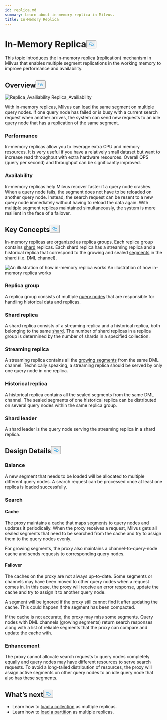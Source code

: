 ```yaml
---
id: replica.md
summary: Learn about in-memory replica in Milvus.
title: In-Memory Replica
---
```

<h1 id="In-Memory-Replica" class="common-anchor-header">In-Memory Replica<button data-href="#In-Memory-Replica" class="anchor-icon" translate="no">
      <svg translate="no"
        aria-hidden="true"
        focusable="false"
        height="20"
        version="1.1"
        viewBox="0 0 16 16"
        width="16"
      >
        <path
          fill="#0092E4"
          fill-rule="evenodd"
          d="M4 9h1v1H4c-1.5 0-3-1.69-3-3.5S2.55 3 4 3h4c1.45 0 3 1.69 3 3.5 0 1.41-.91 2.72-2 3.25V8.59c.58-.45 1-1.27 1-2.09C10 5.22 8.98 4 8 4H4c-.98 0-2 1.22-2 2.5S3 9 4 9zm9-3h-1v1h1c1 0 2 1.22 2 2.5S13.98 12 13 12H9c-.98 0-2-1.22-2-2.5 0-.83.42-1.64 1-2.09V6.25c-1.09.53-2 1.84-2 3.25C6 11.31 7.55 13 9 13h4c1.45 0 3-1.69 3-3.5S14.5 6 13 6z"
        ></path>
      </svg>
    </button></h1><p>This topic introduces the in-memory replica (replication) mechanism in Milvus that enables multiple segment replications in the working memory to improve performance and availability.</p>
<h2 id="Overview" class="common-anchor-header">Overview<button data-href="#Overview" class="anchor-icon" translate="no">
      <svg translate="no"
        aria-hidden="true"
        focusable="false"
        height="20"
        version="1.1"
        viewBox="0 0 16 16"
        width="16"
      >
        <path
          fill="#0092E4"
          fill-rule="evenodd"
          d="M4 9h1v1H4c-1.5 0-3-1.69-3-3.5S2.55 3 4 3h4c1.45 0 3 1.69 3 3.5 0 1.41-.91 2.72-2 3.25V8.59c.58-.45 1-1.27 1-2.09C10 5.22 8.98 4 8 4H4c-.98 0-2 1.22-2 2.5S3 9 4 9zm9-3h-1v1h1c1 0 2 1.22 2 2.5S13.98 12 13 12H9c-.98 0-2-1.22-2-2.5 0-.83.42-1.64 1-2.09V6.25c-1.09.53-2 1.84-2 3.25C6 11.31 7.55 13 9 13h4c1.45 0 3-1.69 3-3.5S14.5 6 13 6z"
        ></path>
      </svg>
    </button></h2><p>
  <span class="img-wrapper">
    <img translate="no" src="/docs/v2.3.x/assets/replica_availability.jpg" alt="Replica_Availiability" class="doc-image" id="replica_availiability" />
    <span>Replica_Availiability</span>
  </span>
</p>
<p>With in-memory replicas, Milvus can load the same segment on multiple query nodes. If one query node has failed or is busy with a current search request when another arrives, the system can send new requests to an idle query node that has a replication of the same segment.</p>
<h3 id="Performance" class="common-anchor-header">Performance</h3><p>In-memory replicas allow you to leverage extra CPU and memory resources. It is very useful if you have a relatively small dataset but want to increase read throughput with extra hardware resources. Overall QPS (query per second) and throughput can be significantly improved.</p>
<h3 id="Availability" class="common-anchor-header">Availability</h3><p>In-memory replicas help Milvus recover faster if a query node crashes. When a query node fails, the segment does not have to be reloaded on another query node. Instead, the search request can be resent to a new query node immediately without having to reload the data again. With multiple segment replicas maintained simultaneously, the system is more resilient in the face of a failover.</p>
<h2 id="Key-Concepts" class="common-anchor-header">Key Concepts<button data-href="#Key-Concepts" class="anchor-icon" translate="no">
      <svg translate="no"
        aria-hidden="true"
        focusable="false"
        height="20"
        version="1.1"
        viewBox="0 0 16 16"
        width="16"
      >
        <path
          fill="#0092E4"
          fill-rule="evenodd"
          d="M4 9h1v1H4c-1.5 0-3-1.69-3-3.5S2.55 3 4 3h4c1.45 0 3 1.69 3 3.5 0 1.41-.91 2.72-2 3.25V8.59c.58-.45 1-1.27 1-2.09C10 5.22 8.98 4 8 4H4c-.98 0-2 1.22-2 2.5S3 9 4 9zm9-3h-1v1h1c1 0 2 1.22 2 2.5S13.98 12 13 12H9c-.98 0-2-1.22-2-2.5 0-.83.42-1.64 1-2.09V6.25c-1.09.53-2 1.84-2 3.25C6 11.31 7.55 13 9 13h4c1.45 0 3-1.69 3-3.5S14.5 6 13 6z"
        ></path>
      </svg>
    </button></h2><p>In-memory replicas are organized as replica groups. Each replica group contains <a href="https://milvus.io/docs/v2.1.x/glossary.md#Sharding">shard</a> replicas. Each shard replica has a streaming replica and a historical replica that correspond to the growing and sealed <a href="https://milvus.io/docs/v2.1.x/glossary.md#Segment">segments</a> in the shard (i.e. DML channel).</p>
<p>
  <span class="img-wrapper">
    <img translate="no" src="/docs/v2.3.x/assets/replica_availability.jpg" alt="An illustration of how in-memory replica works" class="doc-image" id="an-illustration-of-how-in-memory-replica-works" />
    <span>An illustration of how in-memory replica works</span>
  </span>
</p>
<h3 id="Replica-group" class="common-anchor-header">Replica group</h3><p>A replica group consists of multiple <a href="https://milvus.io/docs/v2.1.x/four_layers.md#Query-node">query nodes</a> that are responsible for handling historical data and replicas.</p>
<h3 id="Shard-replica" class="common-anchor-header">Shard replica</h3><p>A shard replica consists of a streaming replica and a historical replica, both belonging to the same <a href="https://milvus.io/blog/deep-dive-1-milvus-architecture-overview.md#Shard">shard</a>. The number of shard replicas in a replica group is determined by the number of shards in a specified collection.</p>
<h3 id="Streaming-replica" class="common-anchor-header">Streaming replica</h3><p>A streaming replica contains all the <a href="https://milvus.io/docs/v2.1.x/glossary.md#Segment">growing segments</a> from the same DML channel. Technically speaking, a streaming replica should be served by only one query node in one replica.</p>
<h3 id="Historical-replica" class="common-anchor-header">Historical replica</h3><p>A historical replica contains all the sealed segments from the same DML channel. The sealed segments of one historical replica can be distributed on several query nodes within the same replica group.</p>
<h3 id="Shard-leader" class="common-anchor-header">Shard leader</h3><p>A shard leader is the query node serving the streaming replica in a shard replica.</p>
<h2 id="Design-Details" class="common-anchor-header">Design Details<button data-href="#Design-Details" class="anchor-icon" translate="no">
      <svg translate="no"
        aria-hidden="true"
        focusable="false"
        height="20"
        version="1.1"
        viewBox="0 0 16 16"
        width="16"
      >
        <path
          fill="#0092E4"
          fill-rule="evenodd"
          d="M4 9h1v1H4c-1.5 0-3-1.69-3-3.5S2.55 3 4 3h4c1.45 0 3 1.69 3 3.5 0 1.41-.91 2.72-2 3.25V8.59c.58-.45 1-1.27 1-2.09C10 5.22 8.98 4 8 4H4c-.98 0-2 1.22-2 2.5S3 9 4 9zm9-3h-1v1h1c1 0 2 1.22 2 2.5S13.98 12 13 12H9c-.98 0-2-1.22-2-2.5 0-.83.42-1.64 1-2.09V6.25c-1.09.53-2 1.84-2 3.25C6 11.31 7.55 13 9 13h4c1.45 0 3-1.69 3-3.5S14.5 6 13 6z"
        ></path>
      </svg>
    </button></h2><h3 id="Balance" class="common-anchor-header">Balance</h3><p>A new segment that needs to be loaded will be allocated to multiple different query nodes. A search request can be processed once at least one replica is loaded successfully.</p>
<h3 id="Search" class="common-anchor-header">Search</h3><h4 id="Cache" class="common-anchor-header">Cache</h4><p>The proxy maintains a cache that maps segments to query nodes and updates it periodically. When the proxy receives a request, Milvus gets all sealed segments that need to be searched from the cache and try to assign them to the query nodes evenly.</p>
<p>For growing segments, the proxy also maintains a channel-to-query-node cache and sends requests to corresponding query nodes.</p>
<h4 id="Failover" class="common-anchor-header">Failover</h4><p>The caches on the proxy are not always up-to-date. Some segments or channels may have been moved to other query nodes when a request comes in. In this case, the proxy will receive an error response, update the cache and try to assign it to another query node.</p>
<p>A segment will be ignored if the proxy still cannot find it after updating the cache. This could happen if the segment has been compacted.</p>
<p>If the cache is not accurate, the proxy may miss some segments. Query nodes with DML channels (growing segments) return search responses along with a list of reliable segments  that the proxy can compare and update the cache with.</p>
<h3 id="Enhancement" class="common-anchor-header">Enhancement</h3><p>The proxy cannot allocate search requests to query nodes completely equally and query nodes may have different resources to serve search requests. To avoid a long-tailed distribution of resources, the proxy will assign active segments on other query nodes to an idle query node that also has these segments.</p>
<h2 id="Whats-next" class="common-anchor-header">What’s next<button data-href="#Whats-next" class="anchor-icon" translate="no">
      <svg translate="no"
        aria-hidden="true"
        focusable="false"
        height="20"
        version="1.1"
        viewBox="0 0 16 16"
        width="16"
      >
        <path
          fill="#0092E4"
          fill-rule="evenodd"
          d="M4 9h1v1H4c-1.5 0-3-1.69-3-3.5S2.55 3 4 3h4c1.45 0 3 1.69 3 3.5 0 1.41-.91 2.72-2 3.25V8.59c.58-.45 1-1.27 1-2.09C10 5.22 8.98 4 8 4H4c-.98 0-2 1.22-2 2.5S3 9 4 9zm9-3h-1v1h1c1 0 2 1.22 2 2.5S13.98 12 13 12H9c-.98 0-2-1.22-2-2.5 0-.83.42-1.64 1-2.09V6.25c-1.09.53-2 1.84-2 3.25C6 11.31 7.55 13 9 13h4c1.45 0 3-1.69 3-3.5S14.5 6 13 6z"
        ></path>
      </svg>
    </button></h2><ul>
<li>Learn how to <a href="/docs/de/load_collection.md">load a collection</a> as multiple replicas.</li>
<li>Learn how to <a href="/docs/de/load_partition.md">load a partition</a> as multiple replicas.</li>
</ul>
